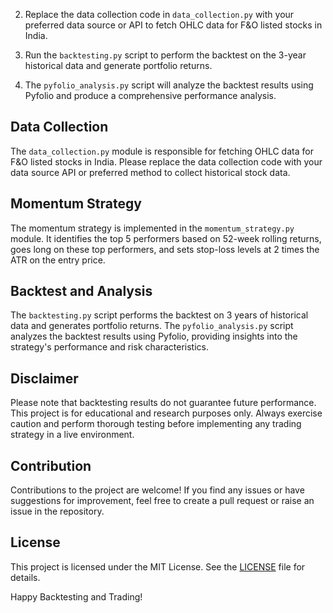 
2. Replace the data collection code in `data_collection.py` with your preferred data source or API to fetch OHLC data for F&O listed stocks in India.

3. Run the `backtesting.py` script to perform the backtest on the 3-year historical data and generate portfolio returns.

4. The `pyfolio_analysis.py` script will analyze the backtest results using Pyfolio and produce a comprehensive performance analysis.

## Data Collection

The `data_collection.py` module is responsible for fetching OHLC data for F&O listed stocks in India. Please replace the data collection code with your data source API or preferred method to collect historical stock data.

## Momentum Strategy

The momentum strategy is implemented in the `momentum_strategy.py` module. It identifies the top 5 performers based on 52-week rolling returns, goes long on these top performers, and sets stop-loss levels at 2 times the ATR on the entry price.

## Backtest and Analysis

The `backtesting.py` script performs the backtest on 3 years of historical data and generates portfolio returns. The `pyfolio_analysis.py` script analyzes the backtest results using Pyfolio, providing insights into the strategy's performance and risk characteristics.

## Disclaimer

Please note that backtesting results do not guarantee future performance. This project is for educational and research purposes only. Always exercise caution and perform thorough testing before implementing any trading strategy in a live environment.

## Contribution

Contributions to the project are welcome! If you find any issues or have suggestions for improvement, feel free to create a pull request or raise an issue in the repository.

## License

This project is licensed under the MIT License. See the [LICENSE](LICENSE) file for details.

Happy Backtesting and Trading!
            
